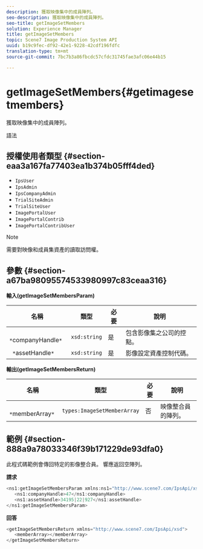 ```yaml
---
description: 獲取映像集中的成員陣列。
seo-description: 獲取映像集中的成員陣列。
seo-title: getImageSetMembers
solution: Experience Manager
title: getImageSetMembers
topic: Scene7 Image Production System API
uuid: b19c9fec-df92-42e1-9228-42cdf196fdfc
translation-type: tm+mt
source-git-commit: 7bc7b3a86fbcdc57cfdc31745fae3afc06e44b15

---
```



# getImageSetMembers{#getimagesetmembers}

獲取映像集中的成員陣列。

語法

## 授權使用者類型 {#section-eaa3a167fa77403ea1b374b05fff4ded}

* `IpsUser`
* `IpsAdmin`
* `IpsCompanyAdmin`
* `TrialSiteAdmin`
* `TrialSiteUser`
* `ImagePortalUser`
* `ImagePortalContrib`
* `ImagePortalContribUser`

>[!NOTE]
>
>需要對映像和成員集資產的讀取訪問權。

## 參數 {#section-a67ba98095574533980997c83ceaa316}

**輸入(getImageSetMembersParam)**

| 名稱 | 類型 | 必要 | 說明 |
|---|---|---|---|
| ` *`companyHandle`*` | `xsd:string` | 是 | 包含影像集之公司的控點。 |
| ` *`assetHandle`*` | `xsd:string` | 是 | 影像設定資產控制代碼。 |

**輸出(getImageSetMembersReturn)**

| 名稱 | 類型 | 必要 | 說明 |
|---|---|---|---|
| ` *`memberArray`*` | `types:ImageSetMemberArray` | 否 | 映像整合員的陣列。 |

## 範例 {#section-888a9a78033346f39b171229de93dfa0}

此程式碼範例會傳回特定的影像整合員。 響應返回空陣列。

**請求**

```java
<ns1:getImageSetMembersParam xmlns:ns1="http://www.scene7.com/IpsApi/xsd">
   <ns1:companyHandle>47</ns1:companyHandle>
   <ns1:assetHandle>34195|22|927</ns1:assetHandle>
</ns1:getImageSetMembersParam>
```

**回答**

```java
<getImageSetMembersReturn xmlns="http://www.scene7.com/IpsApi/xsd">
   <memberArray></memberArray>
</getImageSetMembersReturn>
```

